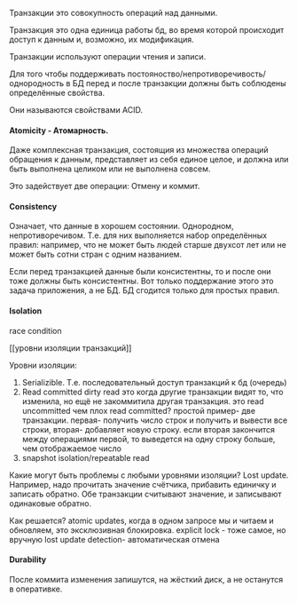
Транзакции это совокупность операций над данными.

Транзакция это одна единица работы бд, во время которой происходит доступ к данным и, возможно, их модификация.

Транзакции используют операции чтения и записи.
 
Для того чтобы поддерживать постояноство/непротиворечивость/однородность в БД перед и после транзакции должны быть соблюдены определённые свойства. 

Они называются свойствами ACID.

#### Atomicity - Атомарность.
 
Даже комплексная транзакция, состоящия из множества операций обращения к данным, представляет из себя единое целое, и должна или быть выполнена целиком или не выполнена совсем.

Это задействует две операции:
Отмену и коммит.

#### Consistency
Означает, что данные в хорошем состоянии.
Однородном, непротиворечивом.
Т.е. для них выполняется набор определённых правил:
например, что не может быть людей старше двухсот лет или не может быть сотни стран с одним названием.

Если перед транзакцией данные были консистентны, то и после они тоже должны быть консистентны.
Вот только поддержание этого это задача приложения, а не БД. 
БД сгодится только для простых правил.

#### Isolation
race condition 

[[уровни изоляции транзакций]]

Уровни изоляции:
1. Serializible. Т.е. последовательный доступ транзакций к бд (очередь)
2. Read committed
   dirty read это когда другие транзакции видят то, что изменила, но ещё не закоммитила другая транзакция. это read uncommitted
   чем плох read committed?
   простой пример- две транзакции.
   первая- получить число строк и получить и вывести все строки, вторая- добавляет новую строку.
   если вторая закончится между операциями первой, то выведется на одну строку больше, чем отображаемое число
3. snapshot isolation/repeatable read

Какие могут быть проблемы с любыми уровнями изоляции?
Lost update. Например, надо прочитать значение счётчика, прибавить единичку и записать обратно.
Обе транзакции считывают значение, и записывают одинаковые обратно.

Как решается? 
atomic updates, когда в одном запросе мы и читаем и обновляем, это эксклюзивная блокировка.
explicit lock - тоже самое, но вручную
lost update detection- автоматическая отмена 

#### Durability
После коммита изменения запишутся, на жёсткий диск, а не останутся в оперативке.


